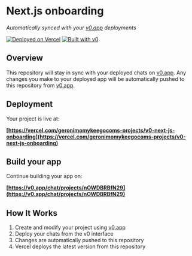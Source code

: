 # Next.js onboarding

*Automatically synced with your [v0.app](https://v0.app) deployments*

[![Deployed on Vercel](https://img.shields.io/badge/Deployed%20on-Vercel-black?style=for-the-badge&logo=vercel)](https://vercel.com/geronimomykeegocoms-projects/v0-next-js-onboarding)
[![Built with v0](https://img.shields.io/badge/Built%20with-v0.app-black?style=for-the-badge)](https://v0.app/chat/projects/nOWDBRBfN29)

## Overview

This repository will stay in sync with your deployed chats on [v0.app](https://v0.app).
Any changes you make to your deployed app will be automatically pushed to this repository from [v0.app](https://v0.app).

## Deployment

Your project is live at:

**[https://vercel.com/geronimomykeegocoms-projects/v0-next-js-onboarding](https://vercel.com/geronimomykeegocoms-projects/v0-next-js-onboarding)**

## Build your app

Continue building your app on:

**[https://v0.app/chat/projects/nOWDBRBfN29](https://v0.app/chat/projects/nOWDBRBfN29)**

## How It Works

1. Create and modify your project using [v0.app](https://v0.app)
2. Deploy your chats from the v0 interface
3. Changes are automatically pushed to this repository
4. Vercel deploys the latest version from this repository